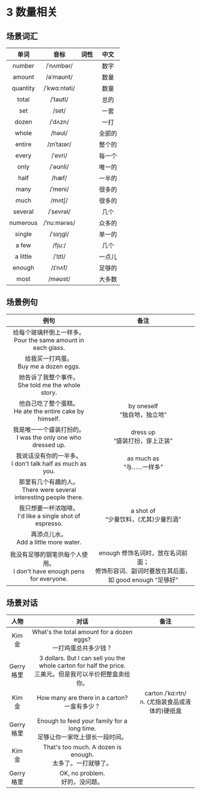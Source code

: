 # 3 数量相关

## 场景词汇

|   单词   |     音标     | 词性 |  中文  |
| :------: | :----------: | :--: | :----: |
|  number  |  /ˈnʌmbər/   |      |  数字  |
|  amount  |  /əˈmaʊnt/   |      |  数量  |
| quantity | /ˈkwɑːntəti/ |      |  数量  |
|  total   |   /ˈtəʊtl/   |      |  总的  |
|   set    |    /set/     |      |  一套  |
|  dozen   |   /ˈdʌzn/    |      |  一打  |
|  whole   |    /həʊl/    |      | 全部的 |
|  entire  |  /ɪnˈtaɪər/  |      | 整个的 |
|  every   |   /ˈevri/    |      | 每一个 |
|   only   |   /ˈəʊnli/   |      | 唯一的 |
|   half   |    /hæf/     |      | 一半的 |
|   many   |   /ˈmeni/    |      | 很多的 |
|   much   |    /mʌtʃ/    |      | 很多的 |
| several  |  /ˈsevrəl/   |      |  几个  |
| numerous | /ˈnuːmərəs/  |      | 众多的 |
|  single  |   /ˈsɪŋɡl/   |      | 单一的 |
|  a few   |    /fjuː/    |      |  几个  |
| a little |   /ˈlɪtl/    |      | 一点儿 |
|  enough  |   /ɪˈnʌf/    |      | 足够的 |
|   most   |   /məʊst/    |      | 大多数 |

## 场景例句

|                             例句                             |                             备注                             |
| :----------------------------------------------------------: | :----------------------------------------------------------: |
| 给每个玻璃杯倒上一样多。<br />Pour the same amount in each glass. |                                                              |
|          给我买一打鸡蛋。<br />Buy me a dozen eggs.          |                                                              |
|    她告诉了我整个事件。<br />She told me the whole story.    |                                                              |
| 他自己吃了整个蛋糕。<br />He ate the entire cake by himself. |               by oneself<br />“独自地，独立地”               |
| 我是唯一一个盛装打扮的。<br />I was the only one who dressed up. |              dress up<br />“盛装打扮，穿上正装”              |
| 我说话没有你的一半多。<br />I don't talk half as much as you. |                 as much as<br />“与……一样多”                 |
| 那里有几个有趣的人。<br />There were several interesting people there. |                                                              |
| 我只想要一杯浓咖啡。<br />I'd like a single shot of espresso. |          a shot of <br />“少量饮料，(尤其)少量烈酒”          |
|          再添点儿水。<br />Add a little more water.          |                                                              |
| 我没有足够的钢笔供每个人使用。<br />I don't have enough pens for everyone. | enough 修饰名词时，放在名词前面；<br />修饰形容词、副词时要放在其后面，如 good enough “足够好” |

## 场景对话

|      人物       |                             对话                             |                        备注                         |
| :-------------: | :----------------------------------------------------------: | :-------------------------------------------------: |
|   Kim<br />金   | What's the total amount for a dozen eggs?<br />一打鸡蛋总共多少钱？ |                                                     |
| Gerry<br />格里 | 3 dollars. But I can sell you the whole carton for half the price.<br />三美元。但是我可以半价把整盒卖给你。 |                                                     |
|   Kim<br />金   |      How many are there in a carton?<br />一盒有多少？       | carton /ˈkɑːrtn/<br />n. (尤指装食品或液体的)硬纸盒 |
| Gerry<br />格里 | Enough to feed your family for a long time.<br />足够让你一家吃上很长一段时间。 |                                                     |
|   Kim<br />金   | That's too much. A dozen is enough.<br />太多了。一打就够了。 |                                                     |
| Gerry<br />格里 |             OK, no problem.<br />好的，没问题。              |                                                     |